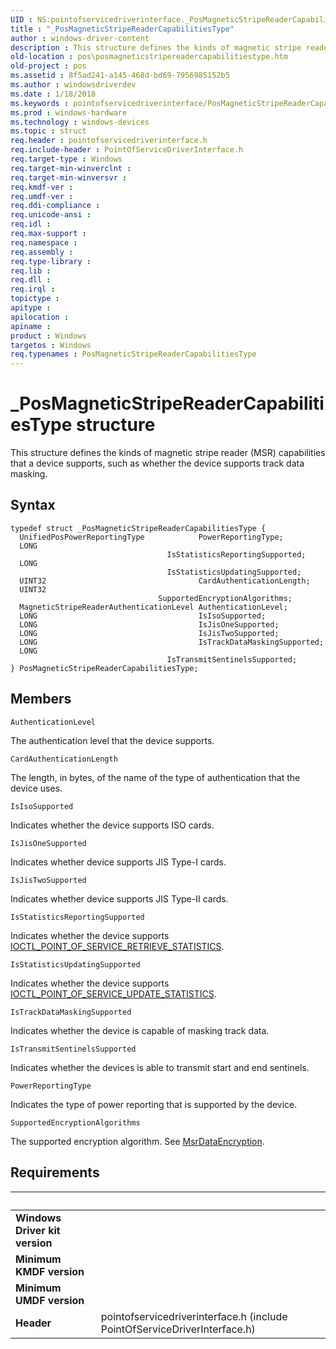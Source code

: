 ```yaml
---
UID : NS:pointofservicedriverinterface._PosMagneticStripeReaderCapabilitiesType
title : "_PosMagneticStripeReaderCapabilitiesType"
author : windows-driver-content
description : This structure defines the kinds of magnetic stripe reader (MSR) capabilities that a device supports, such as whether the device supports track data masking.
old-location : pos\posmagneticstripereadercapabilitiestype.htm
old-project : pos
ms.assetid : 8f5ad241-a145-468d-bd69-7956985152b5
ms.author : windowsdriverdev
ms.date : 1/18/2018
ms.keywords : pointofservicedriverinterface/PosMagneticStripeReaderCapabilitiesType, pos.posmagneticstripereadercapabilitiestype, _PosMagneticStripeReaderCapabilitiesType, PosMagneticStripeReaderCapabilitiesType, PosMagneticStripeReaderCapabilitiesType structure
ms.prod : windows-hardware
ms.technology : windows-devices
ms.topic : struct
req.header : pointofservicedriverinterface.h
req.include-header : PointOfServiceDriverInterface.h
req.target-type : Windows
req.target-min-winverclnt : 
req.target-min-winversvr : 
req.kmdf-ver : 
req.umdf-ver : 
req.ddi-compliance : 
req.unicode-ansi : 
req.idl : 
req.max-support : 
req.namespace : 
req.assembly : 
req.type-library : 
req.lib : 
req.dll : 
req.irql : 
topictype : 
apitype : 
apilocation : 
apiname : 
product : Windows
targetos : Windows
req.typenames : PosMagneticStripeReaderCapabilitiesType
---
```


# _PosMagneticStripeReaderCapabilitiesType structure
This structure defines the kinds of magnetic stripe reader (MSR) capabilities that a device supports, such as whether the device supports track data masking.

## Syntax
````
typedef struct _PosMagneticStripeReaderCapabilitiesType {
  UnifiedPosPowerReportingType            PowerReportingType;
  LONG                                    IsStatisticsReportingSupported;
  LONG                                    IsStatisticsUpdatingSupported;
  UINT32                                  CardAuthenticationLength;
  UINT32                                  SupportedEncryptionAlgorithms;
  MagneticStripeReaderAuthenticationLevel AuthenticationLevel;
  LONG                                    IsIsoSupported;
  LONG                                    IsJisOneSupported;
  LONG                                    IsJisTwoSupported;
  LONG                                    IsTrackDataMaskingSupported;
  LONG                                    IsTransmitSentinelsSupported;
} PosMagneticStripeReaderCapabilitiesType;
````

## Members


`AuthenticationLevel`

The authentication level that the device supports.

`CardAuthenticationLength`

The length, in bytes, of the name of the type of authentication that the device uses.

`IsIsoSupported`

Indicates whether the device supports ISO cards.

`IsJisOneSupported`

Indicates whether device supports JIS Type-I cards.

`IsJisTwoSupported`

Indicates whether device supports JIS Type-II cards.

`IsStatisticsReportingSupported`

Indicates whether the device supports <a href="..\pointofservicedriverinterface\ni-pointofservicedriverinterface-ioctl_point_of_service_retrieve_statistics.md">IOCTL_POINT_OF_SERVICE_RETRIEVE_STATISTICS</a>.

`IsStatisticsUpdatingSupported`

Indicates whether the device supports <a href="..\pointofservicedriverinterface\ni-pointofservicedriverinterface-ioctl_point_of_service_update_statistics.md">IOCTL_POINT_OF_SERVICE_UPDATE_STATISTICS</a>.

`IsTrackDataMaskingSupported`

Indicates whether the device is capable of masking track data.

`IsTransmitSentinelsSupported`

Indicates whether the devices is able to transmit start and end sentinels.

`PowerReportingType`

Indicates the type of power reporting that is supported by the device.

`SupportedEncryptionAlgorithms`

The supported encryption algorithm. See <a href="..\pointofservicedriverinterface\ne-pointofservicedriverinterface-_msrdataencryption.md">MsrDataEncryption</a>.


## Requirements
| &nbsp; | &nbsp; |
| ---- |:---- |
| **Windows Driver kit version** |  |
| **Minimum KMDF version** |  |
| **Minimum UMDF version** |  |
| **Header** | pointofservicedriverinterface.h (include PointOfServiceDriverInterface.h) |